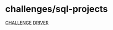 # challenges/sql-projects

[CHALLENGE](https://www.hackerrank.com/challenges/sql-projects/problem)
[DRIVER]()
